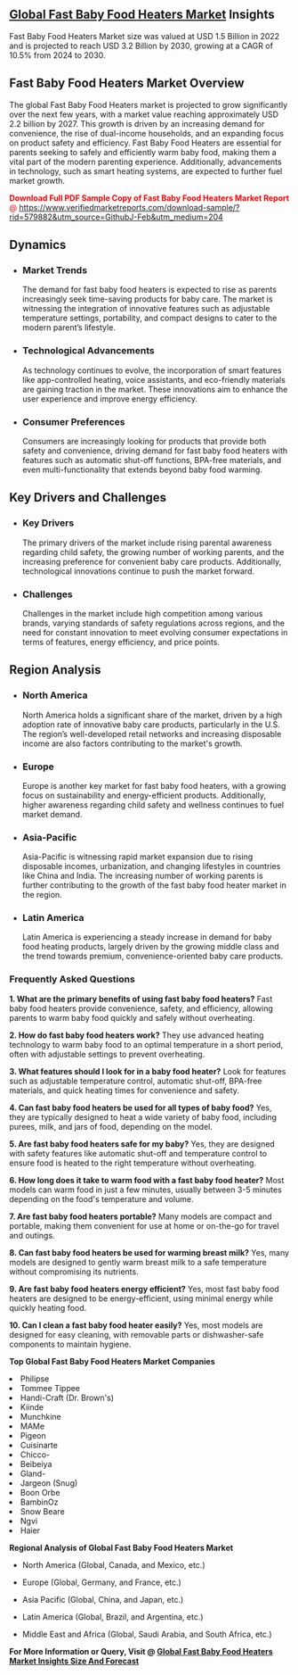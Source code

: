 <h2><a href="https://www.verifiedmarketreports.com/download-sample/?rid=579882&amp;utm_source=GithubJ&amp;utm_medium=204" target="_blank">Global Fast Baby Food Heaters Market</a> Insights</h2><p>Fast Baby Food Heaters Market size was valued at USD 1.5 Billion in 2022 and is projected to reach USD 3.2 Billion by 2030, growing at a CAGR of 10.5% from 2024 to 2030.</p><p> <h2>Fast Baby Food Heaters Market Overview</h2> <p>The global Fast Baby Food Heaters market is projected to grow significantly over the next few years, with a market value reaching approximately USD 2.2 billion by 2027. This growth is driven by an increasing demand for convenience, the rise of dual-income households, and an expanding focus on product safety and efficiency. Fast Baby Food Heaters are essential for parents seeking to safely and efficiently warm baby food, making them a vital part of the modern parenting experience. Additionally, advancements in technology, such as smart heating systems, are expected to further fuel market growth.</p> <p><p><span class=""><span style="color: #ff0000;"><strong>Download Full PDF Sample Copy of Fast Baby Food Heaters Market Report</strong> @ </span><a href="https://www.verifiedmarketreports.com/download-sample/?rid=579882&amp;utm_source=GithubJ-Feb&amp;utm_medium=204" target="_blank">https://www.verifiedmarketreports.com/download-sample/?rid=579882&amp;utm_source=GithubJ-Feb&amp;utm_medium=204</a></span></p></p> <h2>Dynamics</h2> <ul> <li><h3>Market Trends</h3> The demand for fast baby food heaters is expected to rise as parents increasingly seek time-saving products for baby care. The market is witnessing the integration of innovative features such as adjustable temperature settings, portability, and compact designs to cater to the modern parent’s lifestyle. </li> <li><h3>Technological Advancements</h3> As technology continues to evolve, the incorporation of smart features like app-controlled heating, voice assistants, and eco-friendly materials are gaining traction in the market. These innovations aim to enhance the user experience and improve energy efficiency. </li> <li><h3>Consumer Preferences</h3> Consumers are increasingly looking for products that provide both safety and convenience, driving demand for fast baby food heaters with features such as automatic shut-off functions, BPA-free materials, and even multi-functionality that extends beyond baby food warming. </li> </ul> <h2>Key Drivers and Challenges</h2> <ul> <li><h3>Key Drivers</h3> The primary drivers of the market include rising parental awareness regarding child safety, the growing number of working parents, and the increasing preference for convenient baby care products. Additionally, technological innovations continue to push the market forward. </li> <li><h3>Challenges</h3> Challenges in the market include high competition among various brands, varying standards of safety regulations across regions, and the need for constant innovation to meet evolving consumer expectations in terms of features, energy efficiency, and price points. </li> </ul> <h2>Region Analysis</h2> <ul> <li><h3>North America</h3> North America holds a significant share of the market, driven by a high adoption rate of innovative baby care products, particularly in the U.S. The region’s well-developed retail networks and increasing disposable income are also factors contributing to the market's growth. </li> <li><h3>Europe</h3> Europe is another key market for fast baby food heaters, with a growing focus on sustainability and energy-efficient products. Additionally, higher awareness regarding child safety and wellness continues to fuel market demand. </li> <li><h3>Asia-Pacific</h3> Asia-Pacific is witnessing rapid market expansion due to rising disposable incomes, urbanization, and changing lifestyles in countries like China and India. The increasing number of working parents is further contributing to the growth of the fast baby food heater market in the region. </li> <li><h3>Latin America</h3> Latin America is experiencing a steady increase in demand for baby food heating products, largely driven by the growing middle class and the trend towards premium, convenience-oriented baby care products. </li> </ul> <h3>Frequently Asked Questions</h3> <p><strong>1. What are the primary benefits of using fast baby food heaters?</strong> Fast baby food heaters provide convenience, safety, and efficiency, allowing parents to warm baby food quickly and safely without overheating.</p> <p><strong>2. How do fast baby food heaters work?</strong> They use advanced heating technology to warm baby food to an optimal temperature in a short period, often with adjustable settings to prevent overheating.</p> <p><strong>3. What features should I look for in a baby food heater?</strong> Look for features such as adjustable temperature control, automatic shut-off, BPA-free materials, and quick heating times for convenience and safety.</p> <p><strong>4. Can fast baby food heaters be used for all types of baby food?</strong> Yes, they are typically designed to heat a wide variety of baby food, including purees, milk, and jars of food, depending on the model.</p> <p><strong>5. Are fast baby food heaters safe for my baby?</strong> Yes, they are designed with safety features like automatic shut-off and temperature control to ensure food is heated to the right temperature without overheating.</p> <p><strong>6. How long does it take to warm food with a fast baby food heater?</strong> Most models can warm food in just a few minutes, usually between 3-5 minutes depending on the food's temperature and volume.</p> <p><strong>7. Are fast baby food heaters portable?</strong> Many models are compact and portable, making them convenient for use at home or on-the-go for travel and outings.</p> <p><strong>8. Can fast baby food heaters be used for warming breast milk?</strong> Yes, many models are designed to gently warm breast milk to a safe temperature without compromising its nutrients.</p> <p><strong>9. Are fast baby food heaters energy efficient?</strong> Yes, most fast baby food heaters are designed to be energy-efficient, using minimal energy while quickly heating food.</p> <p><strong>10. Can I clean a fast baby food heater easily?</strong> Yes, most models are designed for easy cleaning, with removable parts or dishwasher-safe components to maintain hygiene.</p> </p><p><strong>Top Global Fast Baby Food Heaters Market Companies</strong></p><div data-test-id=""><p><li>Philipse</li><li> Tommee Tippee</li><li> Handi-Craft (Dr. Brown's)</li><li> Kiinde</li><li> Munchkine</li><li> MAMe</li><li> Pigeon</li><li> Cuisinarte</li><li> Chicco-</li><li> Beibeiya</li><li> Gland-</li><li> Jargeon (Snug)</li><li> Boon Orbe</li><li> BambinOz</li><li> Snow Beare</li><li> Ngvi</li><li> Haier</li></p><div><strong>Regional Analysis of&nbsp;Global Fast Baby Food Heaters Market</strong></div><ul><li dir="ltr"><p dir="ltr">North America&nbsp;(Global, Canada, and Mexico, etc.)</p></li><li dir="ltr"><p dir="ltr">Europe (Global, Germany, and France, etc.)</p></li><li dir="ltr"><p dir="ltr">Asia Pacific&nbsp;(Global, China, and Japan, etc.)</p></li><li dir="ltr"><p dir="ltr">Latin America&nbsp;(Global, Brazil, and Argentina, etc.)</p></li><li dir="ltr">Middle East and Africa&nbsp;(Global, Saudi Arabia, and South Africa, etc.)</li></ul><p><strong>For More Information or Query, Visit @&nbsp;</strong><strong><a href="https://www.verifiedmarketreports.com/product/fast-baby-food-heaters-market/?utm_source=GithubJ&amp;utm_medium=204" target="_blank">Global Fast Baby Food Heaters Market Insights Size And Forecast</a></strong></p></div>
